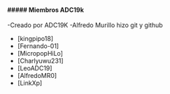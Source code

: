 #### ##### Miembros ADC19k

 -Creado por ADC19K
 -Alfredo Murillo hizo git y github

 - [kingpipo18]
 - [Fernando-01]
 - [MicropopHiLo]
 - [Charlyuwu231]
 - [LeoADC19]
 - [AlfredoMR0]
 - [LinkXp]
